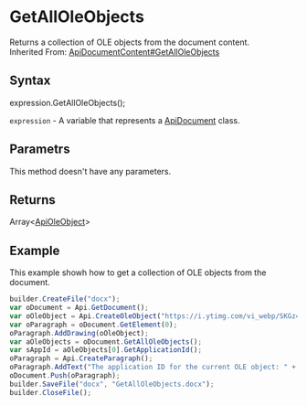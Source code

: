 # GetAllOleObjects

Returns a collection of OLE objects from the document content.<br>Inherited From: [ApiDocumentContent#GetAllOleObjects](../../ApiDocumentContent/Methods/GetAllOleObjects.md)

## Syntax

expression.GetAllOleObjects();

`expression` - A variable that represents a [ApiDocument](../ApiDocument.md) class.

## Parametrs

This method doesn't have any parameters.

## Returns

Array<[ApiOleObject](../../ApiOleObject/ApiOleObject.md)>

## Example

This example showh how to get a collection of OLE objects from the document.

```javascript
builder.CreateFile("docx");
var oDocument = Api.GetDocument();
var oOleObject = Api.CreateOleObject("https://i.ytimg.com/vi_webp/SKGz4pmnpgY/sddefault.webp", 95 * 36000, 70 * 36000, "https://youtu.be/SKGz4pmnpgY", "asc.{38E022EA-AD92-45FC-B22B-49DF39746DB4}");
var oParagraph = oDocument.GetElement(0);
oParagraph.AddDrawing(oOleObject);
var aOleObjects = oDocument.GetAllOleObjects();
var sAppId = aOleObjects[0].GetApplicationId();
oParagraph = Api.CreateParagraph();
oParagraph.AddText("The application ID for the current OLE object: " + sAppId);
oDocument.Push(oParagraph);
builder.SaveFile("docx", "GetAllOleObjects.docx");
builder.CloseFile();
```
